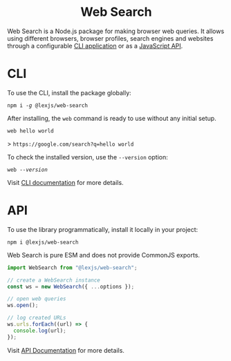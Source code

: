<h1 align="center">Web Search</h1>

Web Search is a Node.js package for making browser web queries. It allows using different browsers, browser profiles, search engines and websites through a configurable [CLI application](#cli-usage) or as a [JavaScript API](#api-usage).

# CLI <a name="cli-usage"></a>

To use the CLI, install the package globally:

<pre><code>npm i <em>-g</em> @lexjs/web-search</code></pre>

After installing, the `web` command is ready to use without any initial setup.

<pre><code>web hello world</code></pre>

&gt; `https://google.com/search?q=hello world`

To check the installed version, use the `--version` option:

<pre><code>web <em>--version</em></code></pre>

Visit [CLI documentation](https://github.com/LexBorisoff/web-search/blob/master/docs/cli.md) for more details.

# API <a name="api-usage"></a>

To use the library programmatically, install it locally in your project:

<pre><code>npm i @lexjs/web-search</code></pre>

Web Search is pure ESM and does not provide CommonJS exports.

```javascript
import WebSearch from "@lexjs/web-search";

// create a WebSearch instance
const ws = new WebSearch({ ...options });

// open web queries
ws.open();

// log created URLs
ws.urls.forEach((url) => {
  console.log(url);
});
```

Visit [API Documentation](https://github.com/LexBorisoff/web-search/blob/master/docs/api.md) for more details.
